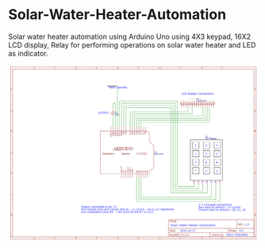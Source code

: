 # Solar-Water-Heater-Automation

Solar water heater automation using Arduino Uno using 4X3 keypad, 16X2 LCD display, Relay for performing operations on solar water heater and LED as indicator.

<p><img alt="Image" title="icon" src="Schematic_solar_2020-09-02_13-06-01.png" /></p>
